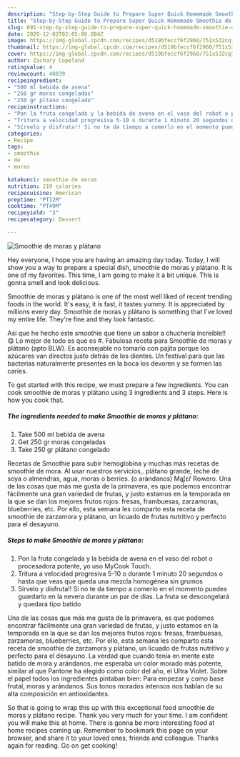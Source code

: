 ```yaml
---
description: "Step-by-Step Guide to Prepare Super Quick Homemade Smoothie de moras y plátano"
title: "Step-by-Step Guide to Prepare Super Quick Homemade Smoothie de moras y plátano"
slug: 691-step-by-step-guide-to-prepare-super-quick-homemade-smoothie-de-moras-y-platano
date: 2020-12-02T02:05:06.884Z
image: https://img-global.cpcdn.com/recipes/d519bfeccf6f2960/751x532cq70/smoothie-de-moras-y-platano-foto-principal.jpg
thumbnail: https://img-global.cpcdn.com/recipes/d519bfeccf6f2960/751x532cq70/smoothie-de-moras-y-platano-foto-principal.jpg
cover: https://img-global.cpcdn.com/recipes/d519bfeccf6f2960/751x532cq70/smoothie-de-moras-y-platano-foto-principal.jpg
author: Zachary Copeland
ratingvalue: 4
reviewcount: 40039
recipeingredient:
- "500 ml bebida de avena"
- "250 gr moras congeladas"
- "250 gr pltano congelado"
recipeinstructions:
- "Pon la fruta congelada y la bebida de avena en el vaso del robot o procesadora potente, yo uso MyCook Touch."
- "Tritura a velocidad progresiva 5-10 o durante 1 minuto 20 segundos o hasta que veas que queda una mezcla homogénea sin grumos"
- "Sírvelo y disfruta!! Si no te da tiempo a comerlo en el momento puedes guardarlo en la nevera durante un par de días. La fruta se descongelará y quedará tipo batido"
categories:
- Recipe
tags:
- smoothie
- de
- moras

katakunci: smoothie de moras 
nutrition: 219 calories
recipecuisine: American
preptime: "PT12M"
cooktime: "PT49M"
recipeyield: "3"
recipecategory: Dessert

---
```



![Smoothie de moras y plátano](https://img-global.cpcdn.com/recipes/d519bfeccf6f2960/751x532cq70/smoothie-de-moras-y-platano-foto-principal.jpg)

Hey everyone, I hope you are having an amazing day today. Today, I will show you a way to prepare a special dish, smoothie de moras y plátano. It is one of my favorites. This time, I am going to make it a bit unique. This is gonna smell and look delicious.

Smoothie de moras y plátano is one of the most well liked of recent trending foods in the world. It's easy, it is fast, it tastes yummy. It is appreciated by millions every day. Smoothie de moras y plátano is something that I've loved my entire life. They're fine and they look fantastic.

Así que he hecho este smoothie que tiene un sabor a chuchería increíble!! 😋 Lo mejor de todo es que es #. Fabulosa receta para Smoothie de moras y plátano (apto BLW). Es aconsejable no tomarlo con pajita porque los azúcares van directos justo detrás de los dientes. Un festival para que las bacterias naturalmente presentes en la boca los devoren y se formen las caries.


To get started with this recipe, we must prepare a few ingredients. You can cook smoothie de moras y plátano using 3 ingredients and 3 steps. Here is how you cook that.

<!--inarticleads1-->

##### The ingredients needed to make Smoothie de moras y plátano:

1. Take 500 ml bebida de avena
1. Get 250 gr moras congeladas
1. Take 250 gr plátano congelado


Recetas de Smoothie para subir hemoglobina y muchas más recetas de smoothie de mora. Al usar nuestros servicios,. plátano grande, leche de soya o almendras, agua, moras o berries. (o arándanos) Mąʄɛř Rօʍero. Una de las cosas que más me gusta de la primavera, es que podemos encontrar fácilmente una gran variedad de frutas, y justo estamos en la temporada en la que se dan los mejores frutos rojos: fresas, frambuesas, zarzamoras, blueberries, etc. Por ello, esta semana les comparto esta receta de smoothie de zarzamora y plátano, un licuado de frutas nutritivo y perfecto para el desayuno. 

<!--inarticleads2-->

##### Steps to make Smoothie de moras y plátano:

1. Pon la fruta congelada y la bebida de avena en el vaso del robot o procesadora potente, yo uso MyCook Touch.
1. Tritura a velocidad progresiva 5-10 o durante 1 minuto 20 segundos o hasta que veas que queda una mezcla homogénea sin grumos
1. Sírvelo y disfruta!! Si no te da tiempo a comerlo en el momento puedes guardarlo en la nevera durante un par de días. La fruta se descongelará y quedará tipo batido


Una de las cosas que más me gusta de la primavera, es que podemos encontrar fácilmente una gran variedad de frutas, y justo estamos en la temporada en la que se dan los mejores frutos rojos: fresas, frambuesas, zarzamoras, blueberries, etc. Por ello, esta semana les comparto esta receta de smoothie de zarzamora y plátano, un licuado de frutas nutritivo y perfecto para el desayuno. La verdad que cuando tenía en mente este batido de mora y arándanos, me esperaba un color morado más potente, similar al que Pantone ha elegido como color del año, el Ultra Violet. Sobre el papel todos los ingredientes pintaban bien: Para empezar y como base frutal, moras y arándanos. Sus tonos morados intensos nos hablan de su alta composición en antioxidantes. 

So that is going to wrap this up with this exceptional food smoothie de moras y plátano recipe. Thank you very much for your time. I am confident you will make this at home. There is gonna be more interesting food at home recipes coming up. Remember to bookmark this page on your browser, and share it to your loved ones, friends and colleague. Thanks again for reading. Go on get cooking!
